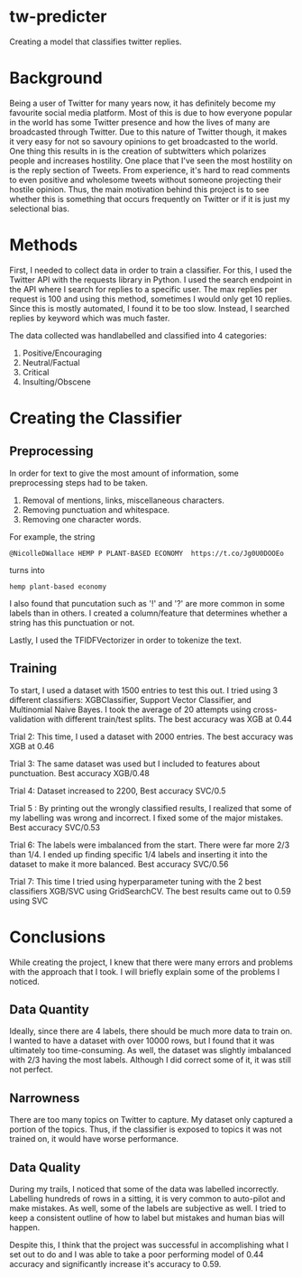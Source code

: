 # tw-predicter
Creating a model that classifies twitter replies.

# Background
Being a user of Twitter for many years now, it has definitely become my favourite social media platform. Most of this is due to how everyone popular in the world has some Twitter presence and how the lives of many are broadcasted through Twitter. Due to this nature of Twitter though, it makes it very easy for not so savoury opinions to get broadcasted to the world. One thing this results in is the creation of subtwitters which polarizes people and increases hostility. One place that I've seen the most hostility on is the reply section of Tweets. From experience, it's hard to read comments to even positive and wholesome tweets without someone projecting their hostile opinion. Thus, the main motivation behind this project is to see whether this is something that occurs frequently on Twitter or if it is just my selectional bias.

# Methods

First, I needed to collect data in order to train a classifier. For this, I used the Twitter API with the requests library in Python. I used the search endpoint in the API where I search for replies to a specific user. The max replies per request is 100 and using this method, sometimes I would only get 10 replies. Since this is mostly automated, I found it to be too slow. Instead, I searched replies by keyword which was much faster. 

The data collected was handlabelled and classified into 4 categories:
1. Positive/Encouraging
2. Neutral/Factual
3. Critical
4. Insulting/Obscene

# Creating the Classifier
## Preprocessing

In order for text to give the most amount of information, some preprocessing steps had to be taken. 
1. Removal of mentions, links, miscellaneous characters.
2. Removing punctuation and whitespace.
3. Removing one character words.

For example, the string 
```
@NicolleDWallace HEMP P PLANT-BASED ECONOMY  https://t.co/Jg0U0DOOEo
```
turns into 
```
hemp plant-based economy
```

I also found that puncutation such as '!' and '?' are more common in some labels than in others. I created a column/feature that determines whether a string has this punctuation or not. 

Lastly, I used the TFIDFVectorizer in order to tokenize the text.

## Training

To start, I used a dataset with 1500 entries to test this out. I tried using 3 different classifiers: XGBClassifier, Support Vector Classifier, and Multinomial Naive Bayes.
I took the average of 20 attempts using cross-validation with different train/test splits. The best accuracy was XGB at 0.44

Trial 2: 
This time, I used a dataset with 2000 entries. The best accuracy was XGB at 0.46

Trial 3:
The same dataset was used but I included to features about punctuation. Best accuracy XGB/0.48

Trial 4:
Dataset increased to 2200, Best accuracy SVC/0.5

Trial 5 :
By printing out the wrongly classified results, I realized that some of my labelling was wrong and incorrect. I fixed some of the major mistakes. 
Best accuracy SVC/0.53

Trial 6:
The labels were imbalanced from the start. There were far more 2/3 than 1/4. I ended up finding specific 1/4 labels and inserting it into the dataset to make it more balanced. 
Best accuracy SVC/0.56

Trial 7:
This time I tried using hyperparameter tuning with the 2 best classifiers XGB/SVC using GridSearchCV. The best results came out to 0.59 using SVC

# Conclusions

While creating the project, I knew that there were many errors and problems with the approach that I took. I will briefly explain some of the problems I noticed. 

## Data Quantity
Ideally, since there are 4 labels, there should be much more data to train on. I wanted to have a dataset with over 10000 rows, but I found that it was ultimately too time-consuming. As well, the dataset was slightly imbalanced with 2/3 having the most labels. Although I did correct some of it, it was still not perfect.

## Narrowness
There are too many topics on Twitter to capture. My dataset only captured a portion of the topics. Thus, if the classifier is exposed to topics it was not trained on, it would have worse performance. 

## Data Quality
During my trails, I noticed that some of the data was labelled incorrectly. Labelling hundreds of rows in a sitting, it is very common to auto-pilot and make mistakes. As well, some of the labels are subjective as well. I tried to keep a consistent outline of how to label but mistakes and human bias will happen.

Despite this, I think that the project was successful in accomplishing what I set out to do and I was able to take a poor performing model of 0.44 accuracy and significantly increase it's accuracy to 0.59.
